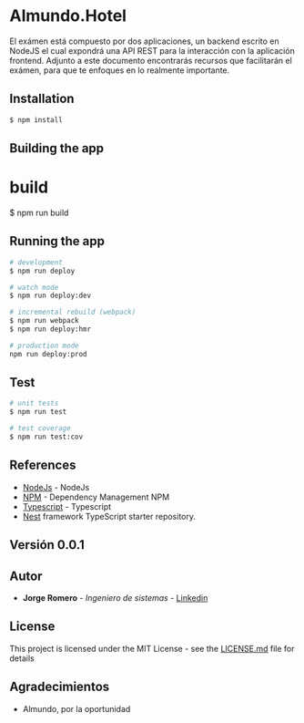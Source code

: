 # Almundo.Hotel

El exámen está compuesto por dos aplicaciones, un backend escrito en NodeJS el cual expondrá
una API REST para la interacción con la aplicación frontend.
Adjunto a este documento encontrarás recursos que facilitarán el exámen, para que te enfoques
en lo realmente importante.

## Installation

```bash
$ npm install
```

## Building the app

# build
$ npm run build

## Running the app

```bash
# development
$ npm run deploy

# watch mode
$ npm run deploy:dev

# incremental rebuild (webpack)
$ npm run webpack
$ npm run deploy:hmr

# production mode
npm run deploy:prod
```

## Test

```bash
# unit tests
$ npm run test

# test coverage
$ npm run test:cov
```

## References

* [NodeJs](https://nodejs.org/es/) - NodeJs
* [NPM](ttps://www.npmjs.com/) - Dependency Management NPM
* [Typescript](http://www.typescriptlang.org/) - Typescript
* [Nest](https://github.com/nestjs/nest) framework TypeScript starter repository.

## Versión 0.0.1

## Autor

* **Jorge Romero** - *Ingeniero de sistemas* - [Linkedin](https://www.linkedin.com/in/jorge-luis-romero-casta%C3%B1eda-04791167/)

## License

This project is licensed under the MIT License - see the [LICENSE.md](LICENSE.md) file for details

## Agradecimientos

* Almundo, por la oportunidad